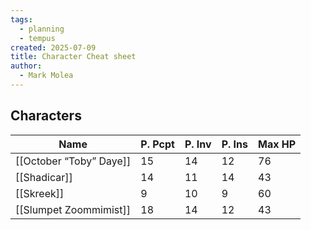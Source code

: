 ```yaml
---
tags:
  - planning
  - tempus
created: 2025-07-09
title: Character Cheat sheet
author:
  - Mark Molea
---
```



## Characters

| Name                    | P. Pcpt | P. Inv | P. Ins | Max HP |
| ----------------------- | ------- | ------ | ------ | ------ |
| [[October “Toby” Daye]] | 15      | 14     | 12     | 76     |
| [[Shadicar]]            | 14      | 11     | 14     | 43     |
| [[Skreek]]              | 9       | 10     | 9      | 60     |
| [[Slumpet Zoommimist]]  | 18      | 14     | 12     | 43     |
